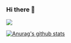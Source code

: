 ### Hi there 👋

<!--
**NullPointerC/NullPointerC** is a ✨ _special_ ✨ repository because its `README.md` (this file) appears on your GitHub profile.

Here are some ideas to get you started:

- 🔭 I’m currently working on ...
- 🌱 I’m currently learning ...
- 👯 I’m looking to collaborate on ...
- 🤔 I’m looking for help with ...
- 💬 Ask me about ...
- 📫 How to reach me: ...
- 😄 Pronouns: ...
- ⚡ Fun fact: ...
-->
<img src="https://gitee.com/cao_ziqiang/img/raw/master/20210628141428.gif">

[![Anurag's github stats](https://github-readme-stats.vercel.app/api?username=NullPointerC)](https://github.com/anuraghazra/github-readme-stats?theme=radical)
